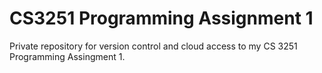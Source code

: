 # CS3251 Programming Assignment 1
Private repository for version control and cloud access to my CS 3251 Programming Assingment 1.
